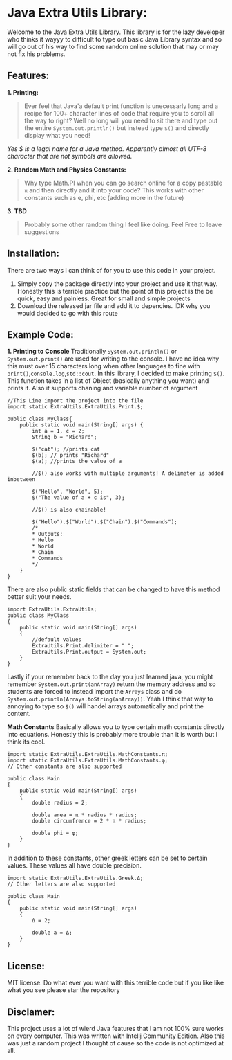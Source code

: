 # Java Extra Utils Library:
Welcome to the Java Extra Utils Library. This library is for the lazy developer who thinks it wayyy to difficult to type out basic Java Library syntax and so will go out of his way to find some random online solution that may or may not fix his problems.

## Features:

**1. Printing:**
> Ever feel that Java'a default print function is unecessarly long and a recipe for 100+ character lines of code that require you to scroll all the way to right? Well no long will you need to sit there and type out the entire `System.out.println()` but instead type `$()` and directly display what you need!

*Yes $ is a legal name for a Java method. Apparently almost all UTF-8 character that are not symbols are allowed.*

**2. Random Math and Physics Constants:**
> Why type Math.PI when you can go search online for a copy pastable `π` and then directly and it into your code? This works with other constants such as e, phi, etc (adding more in the future)

**3. TBD**
> Probably some other random thing I feel like doing. Feel Free to leave suggestions

## Installation:
There are two ways I can think of for you to use this code in your project. 
1. Simply copy the package directly into your project and use it that way. Honestly this is terrible practice but the point of this project is the be quick, easy and painless. Great for small and simple projects
2. Download the released jar file and add it to depencies. IDK why you would decided to go with this route

## Example Code:
**1. Printing to Console**
Traditionally `System.out.println()` or `System.out.print()` are used for writing to the console. I have no idea why this must over 15 characters long when other languages to fine with `print()`,`console.log`,`std::cout`. In this library, I decided to make printing `$()`. This function takes in a list of Object (basically anything you want) and prints it. Also it supports chaning and variable number of argument
```
//This Line import the project into the file
import static ExtraUtils.ExtraUtils.Print.$;

public class MyClass{
    public static void main(String[] args) {
        int a = 1, c = 2;
        String b = "Richard";
        
        $("cat"); //prints cat
        $(b); // prints "Richard"
        $(a); //prints the value of a
        
        //$() also works with multiple arguments! A delimeter is added inbetween
        
        $("Hello", "World", 5);
        $("The value of a + c is", 3);
        
        //$() is also chainable!
        
        $("Hello").$("World").$("Chain").$("Commands");
        /*
        * Outputs:
        * Hello
        * World  
        * Chain
        * Commands  
        */
    }
}
```
There are also public static fields that can be changed to have this method better suit your needs. 
```
import ExtraUtils.ExtraUtils;
public class MyClass
{
    public static void main(String[] args)
    {
        //default values
        ExtraUtils.Print.delimiter = " ";
        ExtraUtils.Print.output = System.out;
    }
}
```

Lastly if your remember back to the day you just learned java, you might remember `System.out.print(anArray)` return the memory address and so students are forced to instead import the `Arrays` class and do `System.out.println(Arrays.toString(anArray))`. Yeah I think that way to annoying to type so `$()` will handel arrays automatically and print the content.

**Math Constants**
Basically allows you to type certain math constants directly into equations. Honestly this is probably more trouble than it is worth but I think its cool.
```
import static ExtraUtils.ExtraUtils.MathConstants.π;
import static ExtraUtils.ExtraUtils.MathConstants.φ;
// Other constants are also supported

public class Main
{
    public static void main(String[] args)
    {
        double radius = 2;

        double area = π * radius * radius;
        double circumfrence = 2 * π * radius;
        
        double phi = φ;
    }
}
```

In addition to these constants, other greek letters can be set to certain values. These values all have double precision.

```
import static ExtraUtils.ExtraUtils.Greek.Δ;
// Other letters are also supported

public class Main
{
    public static void main(String[] args)
    {
        Δ = 2;
        
        double a = Δ;
    }
}
```
## License:
MIT license. Do what ever you want with this terrible code but if you like like what you see please star the repository


## Disclamer:
This project uses a lot of wierd Java features that I am not 100% sure works on every computer. This was written with Intellj Community Edition. Also this was just a random project I thought of cause so the code is not optimized at all.
